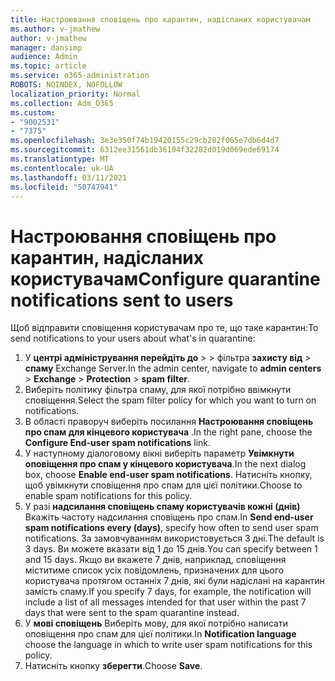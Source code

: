 ```yaml
---
title: Настроювання сповіщень про карантин, надісланих користувачам
ms.author: v-jmathew
author: v-jmathew
manager: dansimp
audience: Admin
ms.topic: article
ms.service: o365-administration
ROBOTS: NOINDEX, NOFOLLOW
localization_priority: Normal
ms.collection: Adm_O365
ms.custom:
- "9002531"
- "7375"
ms.openlocfilehash: 3e3e350f74b19420155c29cb282f065e7db6d4d7
ms.sourcegitcommit: 6312ee31561db36104f32282d019d069ede69174
ms.translationtype: MT
ms.contentlocale: uk-UA
ms.lasthandoff: 03/11/2021
ms.locfileid: "50747941"
---
```

# <a name="configure-quarantine-notifications-sent-to-users"></a><span data-ttu-id="14655-102">Настроювання сповіщень про карантин, надісланих користувачам</span><span class="sxs-lookup"><span data-stu-id="14655-102">Configure quarantine notifications sent to users</span></span>

<span data-ttu-id="14655-103">Щоб відправити сповіщення користувачам про те, що таке карантин:</span><span class="sxs-lookup"><span data-stu-id="14655-103">To send notifications to your users about what's in quarantine:</span></span>

1. <span data-ttu-id="14655-104">У **центрі адміністрування перейдіть до**  >    >  фільтра **захисту від**  >  **спаму** Exchange Server.</span><span class="sxs-lookup"><span data-stu-id="14655-104">In the admin center, navigate to **admin centers** > **Exchange** > **Protection** > **spam filter**.</span></span>
2. <span data-ttu-id="14655-105">Виберіть політику фільтра спаму, для якої потрібно ввімкнути сповіщення.</span><span class="sxs-lookup"><span data-stu-id="14655-105">Select the spam filter policy for which you want to turn on notifications.</span></span>
3. <span data-ttu-id="14655-106">В області праворуч виберіть посилання **Настроювання сповіщень про спам для кінцевого користувача** .</span><span class="sxs-lookup"><span data-stu-id="14655-106">In the right pane, choose the **Configure End-user spam notifications** link.</span></span>
4. <span data-ttu-id="14655-107">У наступному діалоговому вікні виберіть параметр **Увімкнути оповіщення про спам у кінцевого користувача**.</span><span class="sxs-lookup"><span data-stu-id="14655-107">In the next dialog box, choose **Enable end-user spam notifications**.</span></span> <span data-ttu-id="14655-108">Натисніть кнопку, щоб увімкнути сповіщення про спам для цієї політики.</span><span class="sxs-lookup"><span data-stu-id="14655-108">Choose to enable spam notifications for this policy.</span></span>
5. <span data-ttu-id="14655-109">У разі **надсилання сповіщень спаму користувачів кожні (днів)** Вкажіть частоту надсилання сповіщень про спам.</span><span class="sxs-lookup"><span data-stu-id="14655-109">In **Send end-user spam notifications every (days)**, specify how often to send user spam notifications.</span></span> <span data-ttu-id="14655-110">За замовчуванням використовується 3 дні.</span><span class="sxs-lookup"><span data-stu-id="14655-110">The default is 3 days.</span></span> <span data-ttu-id="14655-111">Ви можете вказати від 1 до 15 днів.</span><span class="sxs-lookup"><span data-stu-id="14655-111">You can specify between 1 and 15 days.</span></span> <span data-ttu-id="14655-112">Якщо ви вкажете 7 днів, наприклад, сповіщення міститиме список усіх повідомлень, призначених для цього користувача протягом останніх 7 днів, які були надіслані на карантин замість спаму.</span><span class="sxs-lookup"><span data-stu-id="14655-112">If you specify 7 days, for example, the notification will include a list of all messages intended for that user within the past 7 days that were sent to the spam quarantine instead.</span></span>
6. <span data-ttu-id="14655-113">У **мові сповіщень** Виберіть мову, для якої потрібно написати оповіщення про спам для цієї політики.</span><span class="sxs-lookup"><span data-stu-id="14655-113">In **Notification language** choose the language in which to write user spam notifications for this policy.</span></span>
7. <span data-ttu-id="14655-114">Натисніть кнопку **зберегти**.</span><span class="sxs-lookup"><span data-stu-id="14655-114">Choose **Save**.</span></span>
